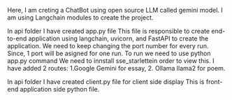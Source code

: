 Here, I am creting a ChatBot using open source LLM called gemini model.
I am using Langchain modules to create the project.


In api folder I have created app.py file
This file is responsible to create end-to-end application using langchain, uvicorn, and FastAPI to create the application.
We need to keep changing the port number for every run. Since, 1 port will be asigned for one run.
To run we need to use python app.py command
We need to innstall sse_starlettein order to view this.
I have added 2 routes: 1.Google Gemini for essay, 2. Ollama llama2 for poem.

In api folder I have created client.py file for client side display
This is front-end application side python file.

